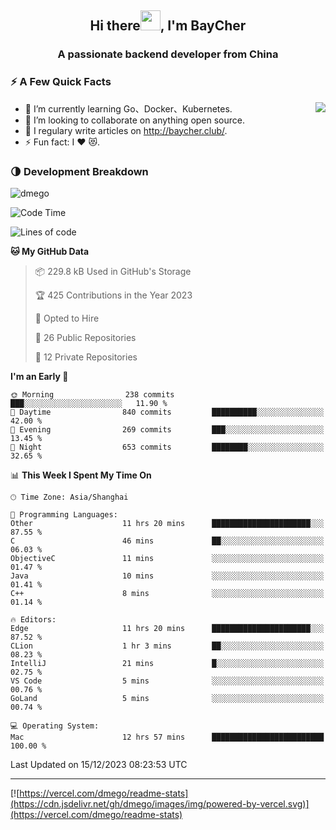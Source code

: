 <h2 align="center">Hi there<img src="https://cdn.jsdelivr.net/gh/dmego/images/img/Hi.gif" height="32" />, I'm BayCher </h2>
<h3 align="center">A passionate backend developer from China</h3>

### ⚡️ A Few Quick Facts

<img align="right" src="https://readme-stats-dmego.vercel.app/api?username=dmego&show_icons=true&icon_color=1573B3&hide_title=true&text_color=718096&bg_color=00000000&hide_border=true"/>

<ul>
    <li> 🌱 I’m currently learning Go、Docker、Kubernetes.</li>
    <li> 👯 I’m looking to collaborate on anything open source.</li>
    <li> 📝 I regulary write articles on <a href="http://baycher.club/">http://baycher.club/</a>.</li>
    <li> ⚡ Fun fact: I ❤️ 😻.</li>
</ul>


### 🌗 Development Breakdown

<img src="https://komarev.com/ghpvc/?username=BayCher" alt="dmego" />

<!--START_SECTION:waka-->
![Code Time](http://img.shields.io/badge/Code%20Time-2%2C404%20hrs%204%20mins-blue)

![Lines of code](https://img.shields.io/badge/From%20Hello%20World%20I%27ve%20Written-681.2%20thousand%20lines%20of%20code-blue)

**🐱 My GitHub Data** 

> 📦 229.8 kB Used in GitHub's Storage 
 > 
> 🏆 425 Contributions in the Year 2023
 > 
> 💼 Opted to Hire
 > 
> 📜 26 Public Repositories 
 > 
> 🔑 12 Private Repositories 
 > 
**I'm an Early 🐤** 

```text
🌞 Morning                238 commits         ███░░░░░░░░░░░░░░░░░░░░░░   11.90 % 
🌆 Daytime                840 commits         ██████████░░░░░░░░░░░░░░░   42.00 % 
🌃 Evening                269 commits         ███░░░░░░░░░░░░░░░░░░░░░░   13.45 % 
🌙 Night                  653 commits         ████████░░░░░░░░░░░░░░░░░   32.65 % 
```


📊 **This Week I Spent My Time On** 

```text
🕑︎ Time Zone: Asia/Shanghai

💬 Programming Languages: 
Other                    11 hrs 20 mins      ██████████████████████░░░   87.55 % 
C                        46 mins             ██░░░░░░░░░░░░░░░░░░░░░░░   06.03 % 
ObjectiveC               11 mins             ░░░░░░░░░░░░░░░░░░░░░░░░░   01.47 % 
Java                     10 mins             ░░░░░░░░░░░░░░░░░░░░░░░░░   01.41 % 
C++                      8 mins              ░░░░░░░░░░░░░░░░░░░░░░░░░   01.14 % 

🔥 Editors: 
Edge                     11 hrs 20 mins      ██████████████████████░░░   87.52 % 
CLion                    1 hr 3 mins         ██░░░░░░░░░░░░░░░░░░░░░░░   08.23 % 
IntelliJ                 21 mins             █░░░░░░░░░░░░░░░░░░░░░░░░   02.75 % 
VS Code                  5 mins              ░░░░░░░░░░░░░░░░░░░░░░░░░   00.76 % 
GoLand                   5 mins              ░░░░░░░░░░░░░░░░░░░░░░░░░   00.74 % 

💻 Operating System: 
Mac                      12 hrs 57 mins      █████████████████████████   100.00 % 
```


 Last Updated on 15/12/2023 08:23:53 UTC
<!--END_SECTION:waka-->

---

[![https://vercel.com/dmego/readme-stats](https://cdn.jsdelivr.net/gh/dmego/images/img/powered-by-vercel.svg)](https://vercel.com/dmego/readme-stats)

